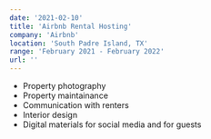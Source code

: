 ```yaml
---
date: '2021-02-10'
title: 'Airbnb Rental Hosting'
company: 'Airbnb'
location: 'South Padre Island, TX'
range: 'February 2021 - February 2022'
url: ''
---
```


- Property photography
- Property maintainance
- Communication with renters
- Interior design
- Digital materials for social media and for guests
